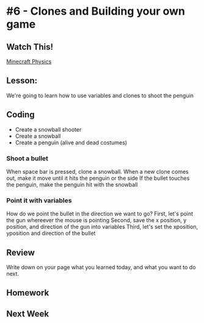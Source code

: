 # #6 - Clones and Building your own game


## Watch This!
[Minecraft Physics](http://youtu.be/o702In0aI5E)

## Lesson: 
We're going to learn how to use variables and clones to shoot the penguin


## Coding
* Create a snowball shooter
* Create a snowball
* Create a penguin (alive and dead costumes)

### Shoot a bullet
When space bar is pressed, clone a snowball.
When a new clone comes out, make it move until it hits the penguin or the side
If the bullet touches the penguin, make the penguin hit with the snowball

### Point it with variables
How do we point the bullet in the direction we want to go?
First, let's point the gun whereever the mouse is pointing
Second, save the x position, y position, and direction of the gun into variables
Third, let's set the xposition, yposition and direction of the bullet




## Review 
Write down on your page what you learned today, and what you want to do next.

## Homework

## Next Week


